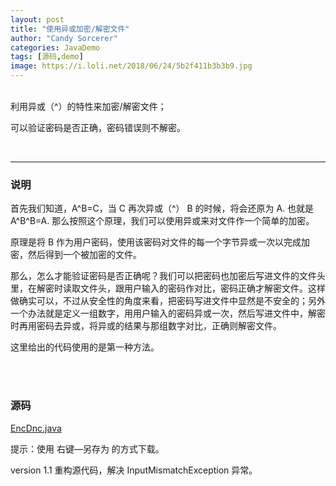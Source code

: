 ```yaml
---
layout: post
title: "使用异或加密/解密文件"
author: "Candy Sorcerer"
categories: JavaDemo
tags: [源码,demo]
image: https://i.loli.net/2018/06/24/5b2f411b3b3b9.jpg
---
```


<br>
利用异或（^）的特性来加密/解密文件；

可以验证密码是否正确，密码错误则不解密。

<br>
  
***

### 说明

首先我们知道，A^B=C，当 C 再次异或（^） B 的时候，将会还原为 A. 也就是 A^B^B=A. 那么按照这个原理，我们可以使用异或来对文件作一个简单的加密。

原理是将 B 作为用户密码，使用该密码对文件的每一个字节异或一次以完成加密，然后得到一个被加密的文件。

那么，怎么才能验证密码是否正确呢？我们可以把密码也加密后写进文件的文件头里，在解密时读取文件头，跟用户输入的密码作对比，密码正确才解密文件。这样做确实可以，不过从安全性的角度来看，把密码写进文件中显然是不安全的；另外一个办法就是定义一组数字，用用户输入的密码异或一次，然后写进文件中，解密时再用密码去异或，将异或的结果与那组数字对比，正确则解密文件。

这里给出的代码使用的是第一种方法。
  
<br><br>
  
### 源码
 
<line>
<a href="{{ site.github.url }}/assets/code-java/EncDnc.java">EncDnc.java</a>
</line>

提示：使用 右键—另存为 的方式下载。
 

version 1.1	重构源代码，解决 InputMismatchException 异常。

<br><br><br>

